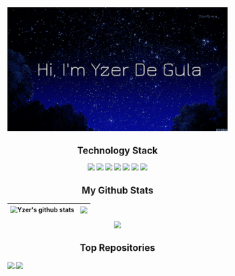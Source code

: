 <div style = "text-align: center;">
  <img width=100% height=50% alt="Banner" src="images/banner2.gif">
</div>

<h2 align="center">
  Technology Stack
</h2>
<p align="center">
  <img src="https://img.shields.io/badge/-Python-3776AB?style=flat-square&logo=python&logoColor=white"/>
  <img src="https://img.shields.io/badge/-C++-00599C?style=flat-square&logo=c"/>
  <img src="https://img.shields.io/badge/-CSS3-1572B6?style=flat-square&logo=css3"/>
  <img src="https://img.shields.io/badge/-HTML5-E34F26?style=flat-square&logo=html5&logoColor=white"/>
  <img src="https://img.shields.io/badge/-React-black?style=flat-square&logo=react"/>
  <img src="https://img.shields.io/badge/-GitHub-black?style=flat-square&logo=github"/>
  <img src="https://img.shields.io/badge/-JavaScript-black?style=flat-square&logo=javascript"/>
</p>


<h2 align="center">
  My Github Stats
</h2>

| <a><img align="center" height=200px src="https://github-readme-stats.vercel.app/api?username=YzerD&show_icons=true&include_all_commits=true&theme=tokyonight&hide_border=true&rank_icon=github" alt="Yzer's github stats" /></a> | <a ><img align="center" height=200px src="https://github-readme-stats.vercel.app/api/top-langs/?username=YzerD&layout=compact&theme=tokyonight&hide_border=true" /></a> |
| ------------- | ------------- |

<p align = "center">
 <img  src="https://github-readme-streak-stats.herokuapp.com/?user=YzerD&show_icons=true&locale=en&layout=compact&theme=tokyonight&line_height=0" />
</p> 


<h2 align="center">
  Top Repositories
</h2>

<a href="https://github.com/YzerD/CSCI335">
<img align="center" src="https://github-readme-stats.vercel.app/api/pin/?username=YzerD&repo=CSCI335&theme=tokyonight" />
</a> 

<a href="https://github.com/YzerD/NeetCode150">
<img align="center" src="https://github-readme-stats.vercel.app/api/pin/?username=YzerD&repo=NeetCode150&theme=tokyonight" />
</a> 

